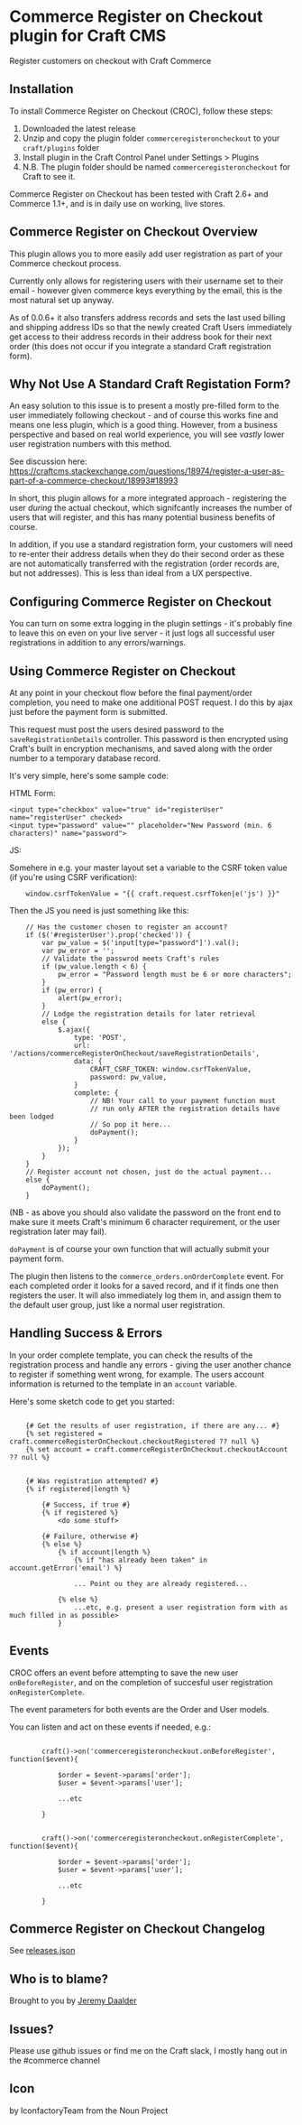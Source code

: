 # Commerce Register on Checkout plugin for Craft CMS

Register customers on checkout with Craft Commerce

## Installation

To install Commerce Register on Checkout (CROC), follow these steps:

1. Downloaded the latest release
2. Unzip and copy the plugin folder `commerceregisteroncheckout` to your `craft/plugins` folder
3. Install plugin in the Craft Control Panel under Settings > Plugins
4. N.B. The plugin folder should be named `commerceregisteroncheckout` for Craft to see it.  

Commerce Register on Checkout has been tested with Craft 2.6+ and Commerce 1.1+, and is in daily use on working, live stores.

## Commerce Register on Checkout Overview

This plugin allows you to more easily add user registration as part of your Commerce checkout process.  

Currently only allows for registering users with their username set to their email - however given commerce keys everything by the email, this is the most natural set up anyway.

As of 0.0.6+ it also transfers address records and sets the last used billing and shipping address IDs so that the newly created Craft Users immediately get access to their address records in their address book for their next order (this does not occur if you integrate a standard Craft registration form).

## Why Not Use A Standard Craft Registation Form?

An easy solution to this issue is to present a mostly pre-filled form to the user immediately following checkout - and of course this works fine and means one less plugin, which is a good thing.  However, from a business perspective and based on real world experience, you will see *vastly* lower user registration numbers with this method.

See discussion here: https://craftcms.stackexchange.com/questions/18974/register-a-user-as-part-of-a-commerce-checkout/18993#18993

In short, this plugin  allows for a more integrated approach - registering the user _during_ the actual checkout, which signifcantly increases the number of users that will register, and this has many potential business benefits of course.

In addition, if you use a standard registration form, your customers will need to re-enter their address details when they do their second order as these are not automatically transferred with the registration (order records are, but not addresses). This is less than ideal from a UX perspective.

## Configuring Commerce Register on Checkout

You can turn on some extra logging in the plugin settings - it's probably fine to leave this on even on your live server - it just logs all successful user registrations in addition to any errors/warnings.

## Using Commerce Register on Checkout

At any point in your checkout flow before the final payment/order completion, you need to make one additional POST request.  I do this by ajax just before the payment form is submitted.

This request must post the users desired password to the `saveRegistrationDetails` controller.  This password is then encrypted using Craft's built in encryption mechanisms, and saved along with the order number to a temporary database record.

It's very simple, here's some sample code:

HTML Form:

    <input type="checkbox" value="true" id="registerUser" name="registerUser" checked>
    <input type="password" value="" placeholder="New Password (min. 6 characters)" name="password">

JS:

Somehere in e.g. your master layout set a variable to the CSRF token value (if you're using CSRF verification):

        window.csrfTokenValue = "{{ craft.request.csrfToken|e('js') }}"

Then the JS you need is just something like this:

        // Has the customer chosen to register an account?
        if ($('#registerUser').prop('checked')) {
            var pw_value = $('input[type="password"]').val();
            var pw_error = '';
            // Validate the passwrod meets Craft's rules
            if (pw_value.length < 6) {
                pw_error = "Password length must be 6 or more characters";
            }
            if (pw_error) {
                alert(pw_error);
            }
            // Lodge the registration details for later retrieval
            else {
                $.ajax({
                    type: 'POST',
                    url: '/actions/commerceRegisterOnCheckout/saveRegistrationDetails',
                    data: {
                        CRAFT_CSRF_TOKEN: window.csrfTokenValue,
                        password: pw_value,
                    }
                    complete: {
                        // NB! Your call to your payment function must 
                        // run only AFTER the registration details have been lodged
                        // So pop it here...
                        doPayment();
                    }
                });
            }
        }
        // Register account not chosen, just do the actual payment...
        else {
            doPayment();
        }

(NB - as above you should also validate the password on the front end to make sure it meets Craft's minimum 6 character requirement, or the user registration later may fail).

`doPayment` is of course your own function that will actually submit your payment form.

The plugin then listens to the `commerce_orders.onOrderComplete` event.  For each completed order it looks for a saved record, and if it finds one then registers the user.  It will also immediately log them in, and assign them to the default user group, just like a normal user registration.

## Handling Success & Errors

In your order complete template, you can check the results of the registration process and handle any errors - giving the user another chance to register if something went wrong, for example.  The users account information is returned to the template in an `account` variable.

Here's some sketch code to get you started:

```

    {# Get the results of user registration, if there are any... #}
    {% set registered = craft.commerceRegisterOnCheckout.checkoutRegistered ?? null %}
    {% set account = craft.commerceRegisterOnCheckout.checkoutAccount ?? null %}


    {# Was registration attempted? #}
    {% if registered|length %}

        {# Success, if true #}
        {% if registered %}
            <do some stuff>
        
        {# Failure, otherwise #}
        {% else %}
            {% if account|length %}
                {% if "has already been taken" in account.getError('email') %}

                ... Point ou they are already registered...
                
            {% else %}
                ...etc, e.g. present a user registration form with as much filled in as possible>
            }
```


## Events

CROC offers an event before attempting to save the new user `onBeforeRegister`, and on the completion of succesful user registration `onRegisterComplete`.

The event parameters for both events are the Order and User models.

You can listen and act on these events if needed, e.g.:

```

        craft()->on('commerceregisteroncheckout.onBeforeRegister', function($event){

            $order = $event->params['order'];
            $user = $event->params['user'];

            ...etc

        }

```

```

        craft()->on('commerceregisteroncheckout.onRegisterComplete', function($event){

            $order = $event->params['order'];
            $user = $event->params['user'];

            ...etc

        }

```


## Commerce Register on Checkout Changelog

See [releases.json](https://github.com/bossanova808/CommerceRegisterOnCheckout/blob/master/releases.json)

## Who is to blame?

Brought to you by [Jeremy Daalder](https://github.com/bossanova808)

## Issues?

Please use github issues or find me on the Craft slack, I mostly hang out in the #commerce channel

## Icon

by IconfactoryTeam from the Noun Project
